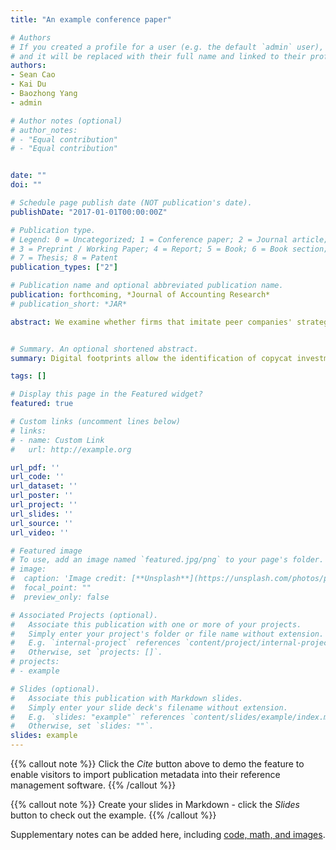 ```yaml
---
title: "An example conference paper"

# Authors
# If you created a profile for a user (e.g. the default `admin` user), write the username (folder name) here 
# and it will be replaced with their full name and linked to their profile.
authors:
- Sean Cao
- Kai Du
- Baozhong Yang
- admin 

# Author notes (optional)
# author_notes:
# - "Equal contribution"
# - "Equal contribution"


date: ""
doi: ""

# Schedule page publish date (NOT publication's date).
publishDate: "2017-01-01T00:00:00Z"

# Publication type.
# Legend: 0 = Uncategorized; 1 = Conference paper; 2 = Journal article;
# 3 = Preprint / Working Paper; 4 = Report; 5 = Book; 6 = Book section;
# 7 = Thesis; 8 = Patent
publication_types: ["2"]

# Publication name and optional abbreviated publication name.
publication: forthcoming, *Journal of Accounting Research*
# publication_short: *JAR*

abstract: We examine whether firms that imitate peer companies' strategies (copycats) profit from such behavior and how their success may cause competitive harm to disclosing companies. We identify copycat companies by tracking the digital footprints of investment companies that view disclosures on the SEC EDGAR website. We find that copycat companies are able to identify profitable trades that outperform other trades disclosed by the copycatted companies by 5.5% annually. Such stock-screening skills are related to investment sophistication and research intensity. Furthermore, copycats inflict greater damage on the performance of disclosing companies when they possess superior copycat skills, when disclosed trading strategies take longer to complete, and when disclosed stock holdings are characterized by high information asymmetry.


# Summary. An optional shortened abstract.
summary: Digital footprints allow the identification of copycat investment firms and their targets. Copycat investment firms are selective in their imitation of peer firms' trading strategies, generating profits and imposing costs on disclosing companies.

tags: []

# Display this page in the Featured widget?
featured: true

# Custom links (uncomment lines below)
# links:
# - name: Custom Link
#   url: http://example.org

url_pdf: ''
url_code: ''
url_dataset: ''
url_poster: ''
url_project: ''
url_slides: ''
url_source: ''
url_video: ''

# Featured image
# To use, add an image named `featured.jpg/png` to your page's folder. 
# image:
#  caption: 'Image credit: [**Unsplash**](https://unsplash.com/photos/pLCdAaMFLTE)'
#  focal_point: ""
#  preview_only: false

# Associated Projects (optional).
#   Associate this publication with one or more of your projects.
#   Simply enter your project's folder or file name without extension.
#   E.g. `internal-project` references `content/project/internal-project/index.md`.
#   Otherwise, set `projects: []`.
# projects:
# - example

# Slides (optional).
#   Associate this publication with Markdown slides.
#   Simply enter your slide deck's filename without extension.
#   E.g. `slides: "example"` references `content/slides/example/index.md`.
#   Otherwise, set `slides: ""`.
slides: example
---
```


{{% callout note %}}
Click the *Cite* button above to demo the feature to enable visitors to import publication metadata into their reference management software.
{{% /callout %}}

{{% callout note %}}
Create your slides in Markdown - click the *Slides* button to check out the example.
{{% /callout %}}

Supplementary notes can be added here, including [code, math, and images](https://wowchemy.com/docs/writing-markdown-latex/).

